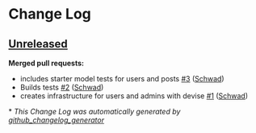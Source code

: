 # Change Log

## [Unreleased](https://github.com/Schwad/argyle-chatter/tree/HEAD)

**Merged pull requests:**

- includes starter model tests for users and posts [\#3](https://github.com/Schwad/argyle-chatter/pull/3) ([Schwad](https://github.com/Schwad))
- Builds tests [\#2](https://github.com/Schwad/argyle-chatter/pull/2) ([Schwad](https://github.com/Schwad))
- creates infrastructure for users and admins with devise [\#1](https://github.com/Schwad/argyle-chatter/pull/1) ([Schwad](https://github.com/Schwad))



\* *This Change Log was automatically generated by [github_changelog_generator](https://github.com/skywinder/Github-Changelog-Generator)*